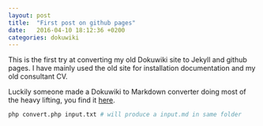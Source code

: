 ```yaml
---
layout: post
title:  "First post on github pages"
date:   2016-04-10 18:12:36 +0200
categories: dokuwiki
---
```


This is the first try at converting my old Dokuwiki site to Jekyll and github
pages. I have mainly used the old site for installation documentation and my old
consultant CV.

Luckily someone made a Dokuwiki to Markdown converter doing most of the heavy
lifting, you find it [here](https://github.com/ludoza/DokuWiki-to-Markdown-Converter).

``` bash
php convert.php input.txt # will produce a input.md in same folder
```
